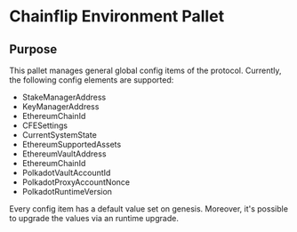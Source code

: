 # Chainflip Environment Pallet

## Purpose

This pallet manages general global config items of the protocol. Currently, the following config elements are supported:

- StakeManagerAddress
- KeyManagerAddress
- EthereumChainId
- CFESettings
- CurrentSystemState
- EthereumSupportedAssets
- EthereumVaultAddress
- EthereumChainId
- PolkadotVaultAccountId
- PolkadotProxyAccountNonce
- PolkadotRuntimeVersion

Every config item has a default value set on genesis. Moreover, it's possible to
upgrade the values via an runtime upgrade.
